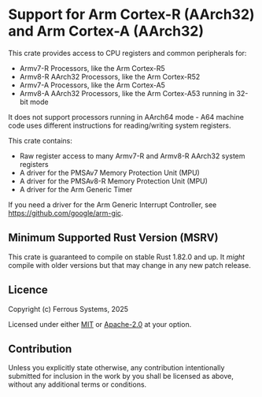 # Support for Arm Cortex-R (AArch32) and Arm Cortex-A (AArch32)

This crate provides access to CPU registers and common peripherals for:

* Armv7-R Processors, like the Arm Cortex-R5
* Armv8-R AArch32 Processors, like the Arm Cortex-R52
* Armv7-A Processors, like the Arm Cortex-A5
* Armv8-A AArch32 Processors, like the Arm Cortex-A53 running in 32-bit mode

It does not support processors running in AArch64 mode - A64 machine code uses
different instructions for reading/writing system registers.

This crate contains:

* Raw register access to many Armv7-R and Armv8-R AArch32 system registers
* A driver for the PMSAv7 Memory Protection Unit (MPU)
* A driver for the PMSAv8-R Memory Protection Unit (MPU)
* A driver for the Arm Generic Timer

If you need a driver for the Arm Generic Interrupt Controller, see
<https://github.com/google/arm-gic>.

## Minimum Supported Rust Version (MSRV)

This crate is guaranteed to compile on stable Rust 1.82.0 and up. It *might*
compile with older versions but that may change in any new patch release.

## Licence

Copyright (c) Ferrous Systems, 2025

Licensed under either [MIT](./LICENSE-MIT) or [Apache-2.0](./LICENSE-APACHE) at
your option.

## Contribution

Unless you explicitly state otherwise, any contribution intentionally submitted
for inclusion in the work by you shall be licensed as above, without any
additional terms or conditions.
